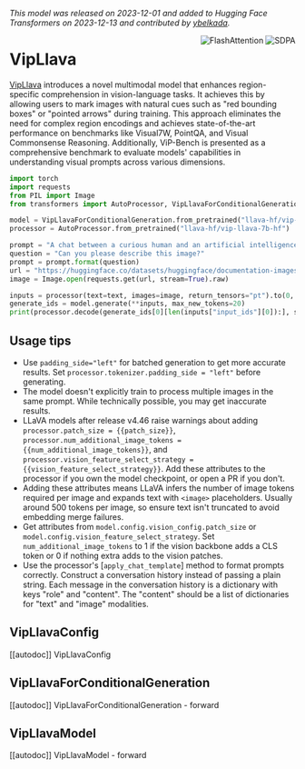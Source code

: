 <!--Copyright 2023 The HuggingFace Team. All rights reserved.

Licensed under the Apache License, Version 2.0 (the "License"); you may not use this file except in compliance with
the License. You may obtain a copy of the License at

http://www.apache.org/licenses/LICENSE-2.0

Unless required by applicable law or agreed to in writing, software distributed under the License is distributed on
an "AS IS" BASIS, WITHOUT WARRANTIES OR CONDITIONS OF ANY KIND, either express or implied. See the License for the
specific language governing permissions and limitations under the License.

⚠️ Note that this file is in Markdown but contain specific syntax for our doc-builder (similar to MDX) that may not be
rendered properly in your Markdown viewer.

-->
*This model was released on 2023-12-01 and added to Hugging Face Transformers on 2023-12-13 and contributed by [ybelkada](https://huggingface.co/ybelkada).*

<div style="float: right;">
    <div class="flex flex-wrap space-x-1">
        <img alt="FlashAttention" src="https://img.shields.io/badge/%E2%9A%A1%EF%B8%8E%20FlashAttention-eae0c8?style=flat">
        <img alt="SDPA" src="https://img.shields.io/badge/SDPA-DE3412?style=flat&logo=pytorch&logoColor=white">
    </div>
</div>

# VipLlava

[VipLlava](https://huggingface.co/papers/2312.00784) introduces a novel multimodal model that enhances region-specific comprehension in vision-language tasks. It achieves this by allowing users to mark images with natural cues such as "red bounding boxes" or "pointed arrows" during training. This approach eliminates the need for complex region encodings and achieves state-of-the-art performance on benchmarks like Visual7W, PointQA, and Visual Commonsense Reasoning. Additionally, ViP-Bench is presented as a comprehensive benchmark to evaluate models' capabilities in understanding visual prompts across various dimensions.

<hfoptions id="usage">
<hfoption id="VipLlavaForConditionalGeneration">

```py
import torch
import requests
from PIL import Image
from transformers import AutoProcessor, VipLlavaForConditionalGeneration

model = VipLlavaForConditionalGeneration.from_pretrained("llava-hf/vip-llava-7b-hf", dtype="auto")
processor = AutoProcessor.from_pretrained("llava-hf/vip-llava-7b-hf")

prompt = "A chat between a curious human and an artificial intelligence assistant. The assistant gives helpful, detailed, and polite answers to the human's questions.###Human: <image>\n{}###Assistant:"
question = "Can you please describe this image?"
prompt = prompt.format(question)
url = "https://huggingface.co/datasets/huggingface/documentation-images/resolve/main/pipeline-cat-chonk.jpeg"
image = Image.open(requests.get(url, stream=True).raw)

inputs = processor(text=text, images=image, return_tensors="pt").to(0, torch.float16)
generate_ids = model.generate(**inputs, max_new_tokens=20)
print(processor.decode(generate_ids[0][len(inputs["input_ids"][0]):], skip_special_tokens=True))
```

</hfoption>
</hfoptions>

## Usage tips

- Use `padding_side="left"` for batched generation to get more accurate results. Set `processor.tokenizer.padding_side = "left"` before generating.
- The model doesn't explicitly train to process multiple images in the same prompt. While technically possible, you may get inaccurate results.
- LLaVA models after release v4.46 raise warnings about adding `processor.patch_size = {{patch_size}}`, `processor.num_additional_image_tokens = {{num_additional_image_tokens}}`, and `processor.vision_feature_select_strategy = {{vision_feature_select_strategy}}`. Add these attributes to the processor if you own the model checkpoint, or open a PR if you don't.
- Adding these attributes means LLaVA infers the number of image tokens required per image and expands text with `<image>` placeholders. Usually around 500 tokens per image, so ensure text isn't truncated to avoid embedding merge failures.
- Get attributes from `model.config.vision_config.patch_size` or `model.config.vision_feature_select_strategy`. Set `num_additional_image_tokens` to 1 if the vision backbone adds a CLS token or 0 if nothing extra adds to the vision patches.
- Use the processor's [`apply_chat_template`] method to format prompts correctly. Construct a conversation history instead of passing a plain string. Each message in the conversation history is a dictionary with keys "role" and "content". The "content" should be a list of dictionaries for "text" and "image" modalities.

## VipLlavaConfig

[[autodoc]] VipLlavaConfig

## VipLlavaForConditionalGeneration

[[autodoc]] VipLlavaForConditionalGeneration
    - forward

## VipLlavaModel

[[autodoc]] VipLlavaModel
    - forward

